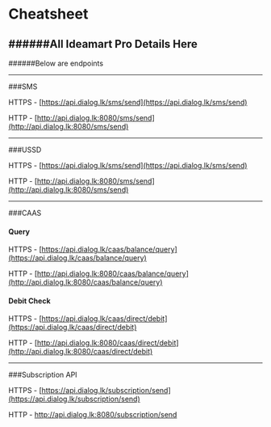 Cheatsheet
==========

######All Ideamart Pro Details Here
----

######Below are endpoints

----
###SMS

HTTPS - [https://api.dialog.lk/sms/send](https://api.dialog.lk/sms/send)

HTTP  - [http://api.dialog.lk:8080/sms/send](http://api.dialog.lk:8080/sms/send)

----

###USSD

HTTPS - [https://api.dialog.lk/sms/send](https://api.dialog.lk/sms/send)

HTTP - [http://api.dialog.lk:8080/sms/send](http://api.dialog.lk:8080/sms/send)

----

###CAAS

#### Query 
HTTPS - [https://api.dialog.lk/caas/balance/query](https://api.dialog.lk/caas/balance/query)

HTTP - [http://api.dialog.lk:8080/caas/balance/query](http://api.dialog.lk:8080/caas/balance/query)

#### Debit Check

HTTPS - [https://api.dialog.lk/caas/direct/debit](https://api.dialog.lk/caas/direct/debit)

HTTP - [http://api.dialog.lk:8080/caas/direct/debit](http://api.dialog.lk:8080/caas/direct/debit)

-----
###Subscription API

HTTPS - [https://api.dialog.lk/subscription/send](https://api.dialog.lk/subscription/send)

HTTP - [http://api.dialog.lk:8080/subscription/send ](http://api.dialog.lk:8080/subscription/send )
